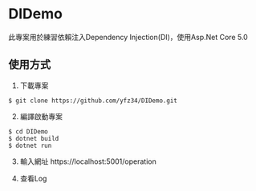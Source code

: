 # DIDemo
此專案用於練習依賴注入Dependency Injection(DI)，使用Asp.Net Core 5.0

## 使用方式
1. 下載專案
```
$ git clone https://github.com/yfz34/DIDemo.git
```

2. 編譯啟動專案
```
$ cd DIDemo
$ dotnet build
$ dotnet run
```

3. 輸入網址
https://localhost:5001/operation

4. 查看Log
